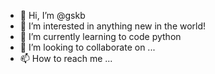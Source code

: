- 👋 Hi, I’m @gskb
- 👀 I’m interested in anything new in the world!
- 🌱 I’m currently learning to code python
- 💞️ I’m looking to collaborate on ...
- 📫 How to reach me ...

<!---
gskb/gskb is a ✨ special ✨ repository because its `README.md` (this file) appears on your GitHub profile.
You can click the Preview link to take a look at your changes.
--->
